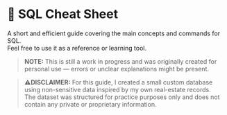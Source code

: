 # 📝 SQL Cheat Sheet

A short and efficient guide covering the main concepts and commands for SQL.  
Feel free to use it as a reference or learning tool.

> **NOTE:** This is still a work in progress and was originally created for personal use — errors or unclear explanations might be present.

> **⚠️DISCLAIMER:** For this guide, I created a small custom database using non-sensitive data inspired by my own real-estate records.  
The dataset was structured for practice purposes only and does not contain any private or proprietary information.
